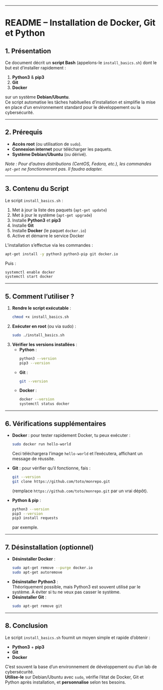 
---

# **README – Installation de Docker, Git et Python**

## **1. Présentation**

Ce document décrit un **script Bash** (appelons-le `install_basics.sh`) dont le but est d’installer rapidement :

1. **Python3** & **pip3**  
2. **Git**  
3. **Docker**  

sur un système **Debian/Ubuntu**.  
Ce script automatise les tâches habituelles d’installation et simplifie la mise en place d’un environnement standard pour le développement ou la cybersécurité.

---

## **2. Prérequis**

- **Accès root** (ou utilisation de `sudo`).  
- **Connexion internet** pour télécharger les paquets.  
- **Système Debian/Ubuntu** (ou dérivé).  

*Note : Pour d’autres distributions (CentOS, Fedora, etc.), les commandes `apt-get` ne fonctionneront pas. Il faudra adapter.*

---

## **3. Contenu du Script**

Le script `install_basics.sh` :

1. Met à jour la liste des paquets (`apt-get update`)  
2. Met à jour le système (`apt-get upgrade`)  
3. Installe **Python3** et **pip3**  
4. Installe **Git**  
5. Installe **Docker** (le paquet `docker.io`)  
6. Active et démarre le service Docker  

L’installation s’effectue via les commandes :

```bash
apt-get install -y python3 python3-pip git docker.io
```

Puis :

```bash
systemctl enable docker
systemctl start docker
```

---



## **5. Comment l’utiliser ?**

1. **Rendre le script exécutable** :
   ```bash
   chmod +x install_basics.sh
   ```
2. **Exécuter en root** (ou via sudo) :
   ```bash
   sudo ./install_basics.sh
   ```
3. **Vérifier les versions installées** :
   - **Python** :
     ```bash
     python3 --version
     pip3 --version
     ```
   - **Git** :
     ```bash
     git --version
     ```
   - **Docker** :
     ```bash
     docker --version
     systemctl status docker
     ```

---

## **6. Vérifications supplémentaires**

- **Docker** : pour tester rapidement Docker, tu peux exécuter :  
  ```bash
  sudo docker run hello-world
  ```
  Ceci téléchargera l’image `hello-world` et l’exécutera, affichant un message de réussite.  

- **Git** : pour vérifier qu’il fonctionne, fais :  
  ```bash
  git --version
  git clone https://github.com/toto/monrepo.git
  ```
  (remplace `https://github.com/toto/monrepo.git` par un vrai dépôt).

- **Python & pip** :  
  ```bash
  python3 --version
  pip3 --version
  pip3 install requests
  ```
  par exemple.

---

## **7. Désinstallation (optionnel)**

- **Désinstaller Docker** :
  ```bash
  sudo apt-get remove --purge docker.io
  sudo apt-get autoremove
  ```
- **Désinstaller Python3** :  
  Théoriquement possible, mais Python3 est souvent utilisé par le système. À éviter si tu ne veux pas casser le système.  
- **Désinstaller Git** :  
  ```bash
  sudo apt-get remove git
  ```

---

## **8. Conclusion**

Le script `install_basics.sh` fournit un moyen simple et rapide d’obtenir :

- **Python3** + **pip3**  
- **Git**  
- **Docker**  

C’est souvent la base d’un environnement de développement ou d’un lab de cybersécurité.  
**Utilise-le** sur Debian/Ubuntu avec `sudo`, vérifie l’état de Docker, Git et Python après installation, et **personnalise** selon tes besoins.